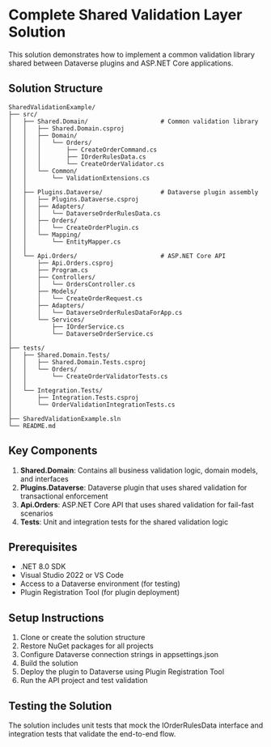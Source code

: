 # Complete Shared Validation Layer Solution

This solution demonstrates how to implement a common validation library shared between Dataverse plugins and ASP.NET Core applications.

## Solution Structure

```
SharedValidationExample/
├── src/
│   ├── Shared.Domain/                    # Common validation library
│   │   ├── Shared.Domain.csproj
│   │   ├── Domain/
│   │   │   └── Orders/
│   │   │       ├── CreateOrderCommand.cs
│   │   │       ├── IOrderRulesData.cs
│   │   │       └── CreateOrderValidator.cs
│   │   └── Common/
│   │       └── ValidationExtensions.cs
│   │
│   ├── Plugins.Dataverse/                # Dataverse plugin assembly
│   │   ├── Plugins.Dataverse.csproj
│   │   ├── Adapters/
│   │   │   └── DataverseOrderRulesData.cs
│   │   ├── Orders/
│   │   │   └── CreateOrderPlugin.cs
│   │   └── Mapping/
│   │       └── EntityMapper.cs
│   │
│   └── Api.Orders/                       # ASP.NET Core API
│       ├── Api.Orders.csproj
│       ├── Program.cs
│       ├── Controllers/
│       │   └── OrdersController.cs
│       ├── Models/
│       │   └── CreateOrderRequest.cs
│       ├── Adapters/
│       │   └── DataverseOrderRulesDataForApp.cs
│       └── Services/
│           ├── IOrderService.cs
│           └── DataverseOrderService.cs
│
├── tests/
│   ├── Shared.Domain.Tests/
│   │   ├── Shared.Domain.Tests.csproj
│   │   └── Orders/
│   │       └── CreateOrderValidatorTests.cs
│   │
│   └── Integration.Tests/
│       ├── Integration.Tests.csproj
│       └── OrderValidationIntegrationTests.cs
│
├── SharedValidationExample.sln
└── README.md
```

## Key Components

1. **Shared.Domain**: Contains all business validation logic, domain models, and interfaces
2. **Plugins.Dataverse**: Dataverse plugin that uses shared validation for transactional enforcement  
3. **Api.Orders**: ASP.NET Core API that uses shared validation for fail-fast scenarios
4. **Tests**: Unit and integration tests for the shared validation logic

## Prerequisites

- .NET 8.0 SDK
- Visual Studio 2022 or VS Code
- Access to a Dataverse environment (for testing)
- Plugin Registration Tool (for plugin deployment)

## Setup Instructions

1. Clone or create the solution structure
2. Restore NuGet packages for all projects
3. Configure Dataverse connection strings in appsettings.json
4. Build the solution
5. Deploy the plugin to Dataverse using Plugin Registration Tool
6. Run the API project and test validation

## Testing the Solution

The solution includes unit tests that mock the IOrderRulesData interface and integration tests that validate the end-to-end flow.